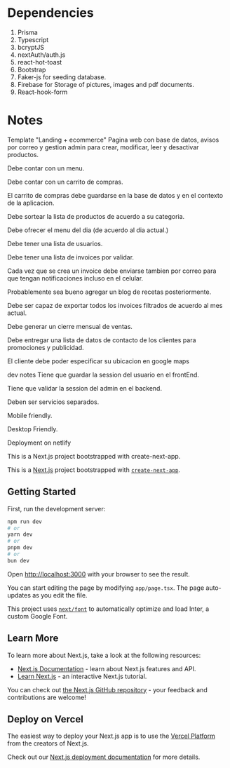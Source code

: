 # Dependencies

1. Prisma
2. Typescript
3. bcryptJS
4. nextAuth/auth.js
5. react-hot-toast
6. Bootstrap
7. Faker-js for seeding database.
8. Firebase for Storage of pictures, images and pdf documents.
9. React-hook-form

# Notes

Template "Landing + ecommerce"
Pagina web con base de datos, avisos por correo y gestion admin para crear, modificar, leer y desactivar productos.

Debe contar con un menu.

Debe contar con un carrito de compras.

El carrito de compras debe guardarse en la base de datos y en el contexto de la aplicacion.

Debe sortear la lista de productos de acuerdo a su categoria.

Debe ofrecer el menu del dia (de acuerdo al dia actual.)

Debe tener una lista de usuarios.

Debe tener una lista de invoices por validar.

Cada vez que se crea un invoice debe enviarse tambien por correo para que tengan notificaciones incluso en el celular.

Probablemente sea bueno agregar un blog de recetas posteriormente.

Debe ser capaz de exportar todos los invoices filtrados de acuerdo al mes actual.

Debe generar un cierre mensual de ventas.

Debe entregar una lista de datos de contacto de los clientes para promociones y publicidad.

El cliente debe poder especificar su ubicacion en google maps

dev notes
Tiene que guardar la session del usuario en el frontEnd.

Tiene que validar la session del admin en el backend.

Deben ser servicios separados.

Mobile friendly.

Desktop Friendly.

Deployment on netlify

This is a Next.js project bootstrapped with create-next-app.

This is a [Next.js](https://nextjs.org/) project bootstrapped with [`create-next-app`](https://github.com/vercel/next.js/tree/canary/packages/create-next-app).

## Getting Started

First, run the development server:

```bash
npm run dev
# or
yarn dev
# or
pnpm dev
# or
bun dev
```

Open [http://localhost:3000](http://localhost:3000) with your browser to see the result.

You can start editing the page by modifying `app/page.tsx`. The page auto-updates as you edit the file.

This project uses [`next/font`](https://nextjs.org/docs/basic-features/font-optimization) to automatically optimize and load Inter, a custom Google Font.

## Learn More

To learn more about Next.js, take a look at the following resources:

- [Next.js Documentation](https://nextjs.org/docs) - learn about Next.js features and API.
- [Learn Next.js](https://nextjs.org/learn) - an interactive Next.js tutorial.

You can check out [the Next.js GitHub repository](https://github.com/vercel/next.js/) - your feedback and contributions are welcome!

## Deploy on Vercel

The easiest way to deploy your Next.js app is to use the [Vercel Platform](https://vercel.com/new?utm_medium=default-template&filter=next.js&utm_source=create-next-app&utm_campaign=create-next-app-readme) from the creators of Next.js.

Check out our [Next.js deployment documentation](https://nextjs.org/docs/deployment) for more details.
